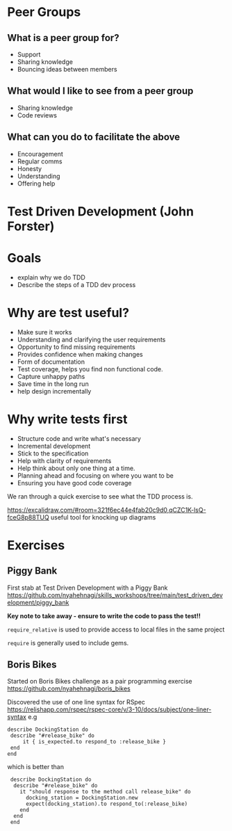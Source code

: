 # Peer Groups

## What is a peer group for?
* Support
* Sharing knowledge
* Bouncing ideas between members

## What would I like to see from a peer group
* Sharing knowledge
* Code reviews

## What can you do to facilitate the above
* Encouragement
* Regular comms
* Honesty
* Understanding
* Offering help

# Test Driven Development (John Forster)

# Goals
* explain why we do TDD
* Describe the steps of a TDD dev process

# Why are test useful?
* Make sure it works
* Understanding and clarifying the user requirements
* Opportunity to find missing requirements
* Provides confidence when making changes
* Form of documentation
* Test coverage, helps you find non functional code.
* Capture unhappy paths
* Save time in the long run
* help design incrementally

# Why write tests first
* Structure code and write what's necessary
* Incremental development
* Stick to the specification
* Help with clarity of requirements
* Help think about only one thing at a time.
* Planning ahead and focusing on where you want to be
* Ensuring you have good code coverage

We ran through a quick exercise to see what the TDD process is.

https://excalidraw.com/#room=321f6ec44e4fab20c9d0,qCZC1K-lsQ-fceG8p88TUQ
useful tool for knocking up diagrams

# Exercises

## Piggy Bank
First stab at Test Driven Development with a Piggy Bank
https://github.com/nyahehnagi/skills_workshops/tree/main/test_driven_development/piggy_bank

**Key note to take away - ensure to write the code to pass the test!!**


`require_relative` is used to provide access to local files in the same project

`require` is generally used to include gems.

## Boris Bikes
Started on Boris Bikes challenge as a pair programming exercise
https://github.com/nyahehnagi/boris_bikes

Discovered the use of one line syntax for RSpec
https://relishapp.com/rspec/rspec-core/v/3-10/docs/subject/one-liner-syntax
 e.g 
 ~~~~
 describe DockingStation do
  describe "#release_bike" do
      it { is_expected.to respond_to :release_bike }
  end
 end
 ~~~~

which is better than

~~~~
 describe DockingStation do
  describe "#release_bike" do
    it "should response to the method call release_bike" do
      docking_station = DockingStation.new
      expect(docking_station).to respond_to(:release_bike)
    end
  end
 end
~~~~
